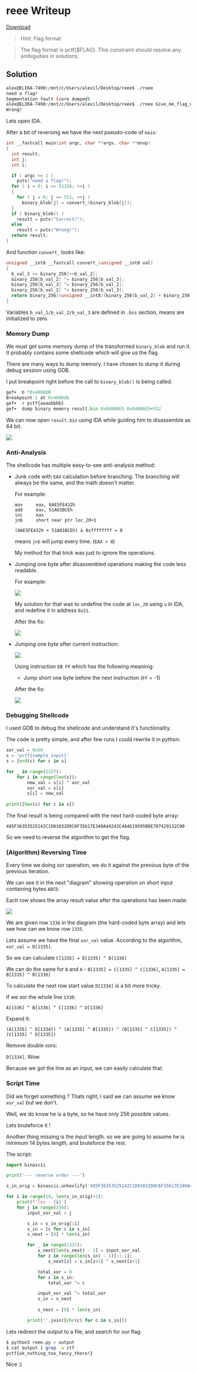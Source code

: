 # reee Writeup

[Download](https://play.plaidctf.com/files/reee-969a38276c46a65001faa2eaf75bf6ab3c444096b9d34094fd0e500badfaa73d.tar.gz)

> Hint: Flag format

> The flag format is pctf{$FLAG}. This constraint should resolve any ambiguities in solutions.

## Solution

```bash
alex@ELIKA-7490:/mnt/c/Users/alexil/Desktop/reee$ ./reee
need a flag!
Segmentation fault (core dumped)
alex@ELIKA-7490:/mnt/c/Users/alexil/Desktop/reee$ ./reee Give_me_flag_now!
Wrong!
```

Lets open IDA.

After a bit of reversing we have the next pseudo-code of `main`:

```c
int __fastcall main(int argc, char **argv, char **envp)
{
  int result;
  int j;
  int i;

  if ( argc <= 1 )
    puts("need a flag!");
  for ( i = 0; i <= 31336; ++i )
  {
    for ( j = 0; j <= 551; ++j )
      binary_blob[j] = convert_(binary_blob[j]);
  }
  if ( binary_blob() )
    result = puts("Correct!");
  else
    result = puts("Wrong!");
  return result;
}
```

And function `convert_` looks like:

```c
unsigned __int8 __fastcall convert_(unsigned __int8 val)
{
  b_val_3 += binary_256[++b_val_2];
  binary_256[b_val_2] ^= binary_256[b_val_3];
  binary_256[b_val_3] ^= binary_256[b_val_2];
  binary_256[b_val_2] ^= binary_256[b_val_3];
  return binary_256[(unsigned __int8)(binary_256[b_val_2] + binary_256[b_val_3])] + val;
}
```

Variables `b_val_1/b_val_2/b_val_3` are defined in `.bss` section, means are initialized to zero.

### Memory Dump

We must get some memory dump of the transformed `binary_blob` and run it. It probably contains some shellcode which will give us the flag.

There are many ways to dump memory. I have chosen to dump it during debug session using GDB.

I put breakpoint right before the call to `binary_blob()` is being called.

```python
gef➤  b *0x4006DB
Breakpoint 1 at 0x4006db
gef➤  r pctf{aaaabbbb}
gef➤  dump binary memory result.bin 0x04006E5 0x04006E5+552
```

We can now open `result.bin` using IDA while guiding him to disassemble as 64 bit.

![](https://i.imgur.com/WuWXoDc.png)

### Anti-Analysis

The shellcode has multiple easy-to-see anti-analysis method:

- Junk code with `EAX` calculation before branching. The branching will always be the same, and the math doesn't matter.

    For example:

    ```wasm
    mov     eax, 0AE5FE432h
    add     eax, 51A01BCEh
    inc     eax
    jnb     short near ptr loc_20+1
    ```

    `(0AE5FE432h + 51A01BCEh) & 0xffffffff = 0`

    means `jnb` will jump every time. (`EAX > 0`)

    My method for that trick was just to ignore the operations.

- Jumping one byte after disassembled operations making the code less readable.

    For example:

    ![](https://i.imgur.com/wz0jLdu.png)

    My solution for that was to undefine the code at `loc_20` using `u` in IDA, and redefine it in address `0x21`.

    After the fix:

    ![](https://i.imgur.com/zUyYOBS.png)

- Jumping one byte after current instruction:

    ![](https://i.imgur.com/MjpUnyM.png)

    Using instruction `EB FF` which has the following meaninig:

    - Jump short one byte before the next instruction (`FF` = -1)

    After the fix:

    ![](https://i.imgur.com/lTiuold.png)

### Debugging Shellcode

I used GDB to debug the shellcode and understand it's functionality.

The code is pretty simple, and after few runs I could rewrite it in python:

```python
xor_val = 0x50
s = 'pctf{sample_input}'
s = [ord(c) for c in s]

for _ in range(1337):
    for i in range(len(s)):
        new_val = s[i] ^ xor_val
        xor_val = s[i]
        s[i] = new_val
    
print([hex(c) for c in s])
```

The final result is being compared with the next hard-coded byte array:

`485F36353525142C1D01032D0C6F35617E340A44242C4A4619595B0E787429132C00`

So we need to reverse the algorithm to get the flag.

### (Algorithm) Reversing Time

Every time we doing xor operation, we do it against the previous byte of the previous iteration.

We can see it in the next "diagram" showing operation on short input containing bytes `ABCD`.

Each row shows the array result value after the operations has been made:

![](https://i.imgur.com/1cWt9bR.png)

We are given row `1336` in the diagram (the hard-coded byte array) and lets see how can we know row `1335`.

Lets assume we have the final `xor_val` value. According to the algorithm, `xor_val = D[1335]`.

So we can calculate `C[1335] = D[1335] ^ D[1336]`

We can do the same for `B` and `A` - `B[1335] = C[1335] ^ C[1336]`, `A[1335] = B[1335] ^ B[1336]`

To calculate the next row start value `D[1334]` is a bit more tricky.

If we xor the whole line `1336`: 

`A[1336] ^ B[1336] ^ C[1336] ^ D[1336]` 

Expand it:

`(A[1335] ^ D[1334]) ^ (A[1335] ^ B[1335]) ^ (B[1335] ^ C[1335]) ^ (C[1335] ^ D[1335])`

Remove double xors:

`D[1334]`. Wow.

Because we got the line as an input, we can easily calculate that.

### Script Time

Did we forget something ? Thats right, I said we can assume we know `xor_val` but we don't.

Well, we do know he is a byte, so he have only 256 possible values. 

Lets bruteforce it !

Another thing missing is the input length. so we are going to assume he is minimum 14 bytes length, and bruteforce the rest.

The script:

```python
import binascii

print('--- reverse order ---')

s_in_orig = binascii.unhexlify('485F36353525142C1D01032D0C6F35617E340A44242C4A4619595B0E787429132C00')

for i in range(14, len(s_in_orig)+1):
    print(f'len - {i}')
    for j in range(256):
        input_xor_val = j

        s_in = s_in_orig[:i]
        s_in = [c for c in s_in]
        s_next = [0] * len(s_in)

        for _ in range(1337):
            s_next[len(s_next) - 1] = input_xor_val
            for z in range(len(s_in) - 1)[::-1]:
                s_next[z] = s_in[z+1] ^ s_next[z+1]

            total_xor = 0
            for c in s_in:
                total_xor ^= c

            input_xor_val ^= total_xor
            s_in = s_next
            
            s_next = [0] * len(s_in)

        print(''.join([chr(c) for c in s_in]))
```

Lets redirect the output to a file, and search for our flag:

```bash
$ python3 reee.py > output
$ cat output | grep -a ctf
pctf{ok_nothing_too_fancy_there!}
```

Nice :)
